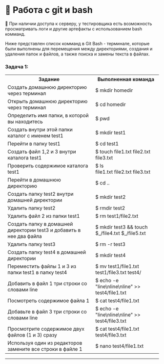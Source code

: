 # 📁 Работа с git и bash

📌 При наличии доступа к серверу, у тестировщика есть возможность просматривать логи и другие артефакты с использованием bash комманд.

Ниже представлен список комманд в Git Bash - терминале, которые были выполнены для перемещения между директориями, создания и удаления папок и файлов, а также поиска и замены текста в файлах.

<h3>Задача 1:</h3>
<table>
  <tr>
    <th>Задание</th>
    <th>Выполненная команда</th>
  </tr>
  <tr>
    <td>Создать домашнюю директорию через терминал</td>
    <td>$ mkdir homedir</td>
  </tr>
  <tr>
    <td>Открыть домашнюю директорию через терминал</td>
    <td>$ cd homedir</td>
  </tr>
  <tr>
    <td>Определить имя папки, в которой вы находитесь</td>
    <td>$ pwd</td>
  </tr>
  <tr>
    <td>Создать внутри этой папки каталог с именем test1</td>
    <td>$ mkdir test1</td>
  </tr>
  <tr>
    <td>Перейти в папку test1</td>
    <td>$ cd test1</td>
  </tr>
  <tr>
    <td>Создать файл 1,2 и 3 внутри каталога test1</td>
    <td>$ touch file1.txt file2.txt file3.txt</td>
  </tr>
  <tr>
    <td>Проверить содержимое каталога test1</td>
    <td>$ ls 
      <br>file1.txt  file2.txt  file3.txt</td>
  </tr>
  <tr>
    <td>Перейти в домашнюю директорию</td>
    <td>$ cd ..</td>
  </tr>
  <tr>
    <td>Создать папку test2 внутри домашней директории</td>
    <td>$ mkdir test2</td>
  </tr>
  <tr>
    <td>Удалить папку test2</td>
    <td>$ rmdir test2</td>
  </tr>
  <tr>
    <td>Удалить файл 2 из папки test1</td>
    <td>$ rm test1/file2.txt</td>
  </tr>
  <tr>
    <td>Создать папку в домашней директории test3 и добавить в нее два файла</td>
    <td>$ mkdir test3 && touch $_/file4.txt $_/file5.txt</td>
  </tr>
  <tr>
    <td>Удалить папку test3</td>
    <td>$ rm -r test3</td>
  </tr>
  <tr>
    <td>Создать папку test4 в домашней директории</td>
    <td>$ mkdir test4</td>
  </tr>
  <tr>
    <td>Переместить файлы 1 и 3 из папки test1 в папку test4</td>
    <td>$ mv test1/file1.txt test1/file3.txt test4/</td>
  </tr>
  <tr>
    <td>Добавить в файл 1 три строки со словами line</td>
    <td>$ echo -e "line\nline\nline" >> test4/file1.txt</td>
  </tr>
  <tr>
    <td>Посмотреть содержимое файла 1</td>
    <td>$ cat test4/file1.txt</td>
  </tr>
  <tr>
    <td>Добавьте в файл 3 три строки со словами line</td>
    <td>$ echo -e "line\nline\nline" >> test4/file3.txt</td>
  </tr>
  <tr>
    <td>Просмотрите содержимое двух файлов (1 и 3) сразу</td>
    <td>$ cat test4/file1.txt test4/file3.txt</td>
  </tr>
  <tr>
    <td>Используя один из редакторов замените все строки в файле 1</td>
    <td>$ nano test4/file1.txt</td>
  </tr>
</table>
<hr>
